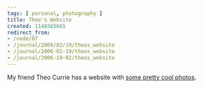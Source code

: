 ```yaml
---
tags: [ personal, photography ]
title: Theo's Website
created: 1140365665
redirect_from:
- /node/87
- /journal/2006/02/19/theos_website
- /journal/2006-02-19/theos_website
- /journal/2006-19-02/theos_website
---
```

My friend Theo Currie has a website with [some pretty cool photos](http://www.theocurrie.com).
